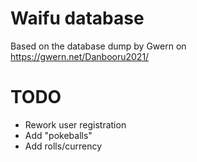 # Waifu database

Based on the database dump by Gwern on https://gwern.net/Danbooru2021/

# TODO

- Rework user registration
- Add "pokeballs"
- Add rolls/currency
